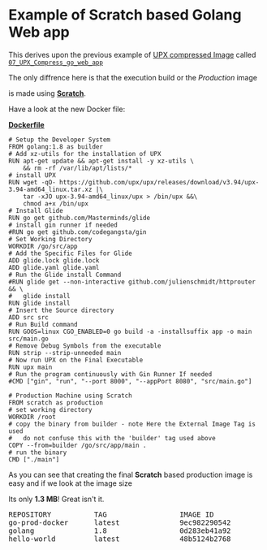 # Example of Scratch based Golang Web app

This derives upon the previous example of [UPX compressed Image][4] called
[`07_UPX_Compress_go_web_app`][9]

The only diffrence here is that the execution build or the *Production* image

is made using [**Scratch**][10].

Have a look at the new Docker file:

[**Dockerfile**][11]

```Dockerfle
# Setup the Developer System
FROM golang:1.8 as builder
# Add xz-utils for the installation of UPX
RUN apt-get update && apt-get install -y xz-utils \
	&& rm -rf /var/lib/apt/lists/*
# install UPX
RUN wget -qO- https://github.com/upx/upx/releases/download/v3.94/upx-3.94-amd64_linux.tar.xz |\
    tar -xJO upx-3.94-amd64_linux/upx > /bin/upx &&\
	chmod a+x /bin/upx
# Install Glide
RUN go get github.com/Masterminds/glide
# install gin runner if needed
#RUN go get github.com/codegangsta/gin
# Set Working Directory
WORKDIR /go/src/app
# Add the Specific Files for Glide
ADD glide.lock glide.lock
ADD glide.yaml glide.yaml
# Run the Glide install Command
#RUN glide get --non-interactive github.com/julienschmidt/httprouter && \
#	glide install
RUN glide install
# Insert the Source directory
ADD src src
# Run Build command
RUN GOOS=linux CGO_ENABLED=0 go build -a -installsuffix app -o main src/main.go
# Remove Debug Symbols from the executable
RUN strip --strip-unneeded main
# Now run UPX on the Final Executable
RUN upx main
# Run the program continuously with Gin Runner If needed
#CMD ["gin", "run", "--port 8000", "--appPort 8080", "src/main.go"]

# Production Machine using Scratch
FROM scratch as production
# set working directory
WORKDIR /root
# copy the binary from builder - note Here the External Image Tag is used
#   do not confuse this with the 'builder' tag used above
COPY --from=builder /go/src/app/main .
# run the binary
CMD ["./main"]

```


As you can see that creating the final **Scratch** based production image is easy and if we look at the image size 

Its only **1.3 MB**! Great isn't it.

<pre>
REPOSITORY          TAG                 IMAGE ID            CREATED             SIZE
go-prod-docker      latest              9ec982290542        12 minutes ago      1.29MB
golang              1.8                 0d283eb41a92        10 days ago         713MB
hello-world         latest              48b5124b2768        13 months ago       1.84kB
</pre>


<!---
	These are the Reference Links
-->

 [1]: https://github.com/julienschmidt/httprouter

 [2]: https://github.com/Masterminds/glide

 [3]: https://github.com/codegangsta/gin

 [4]: https://upx.github.io/

 [5]: https://blog.hasura.io/the-ultimate-guide-to-writing-dockerfiles-for-go-web-apps-336efad7012c

 [6]: https://docs.docker.com/engine/reference/commandline/save/

 [7]: https://docs.docker.com/engine/reference/commandline/load/

 [8]: https://docs.docker.com/config/containers/resource_constraints/

 [9]: https://github.com/boseji/dockerPlayground/tree/master/07_UPX_Compress_go_web_app

 [10]: https://hub.docker.com/_/scratch/

 [11]: https://github.com/boseji/dockerPlayground/tree/master/08_scratch-go-web-app
